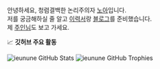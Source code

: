 안녕하세요, 청렴결백한 논리주의자 [노아](https://ieunune.github.io/quiz-app/)입니다.  
저를 궁금해하실 줄 알고 [이력서](https://ieunune.notion.site/d836ecc9172144d4b39f185b89f16a62)랑 [블로그](https://notion-blog-ieunune.vercel.app)를 준비했습니다.  
제 [주인님](https://www.instagram.com/lovely_hiru_hari_s2/)도 보고 가세요.

<!--START_SECTION:waka-->
<!--END_SECTION:waka-->

📈 **깃허브 주요 활동**

![ieunune GitHub Stats](https://stats.hyochan.dev/api/github-stats-advanced?login=ieunune)
![ieunune GitHub Trophies](https://stats.hyochan.dev/api/github-trophies?login=ieunune)
